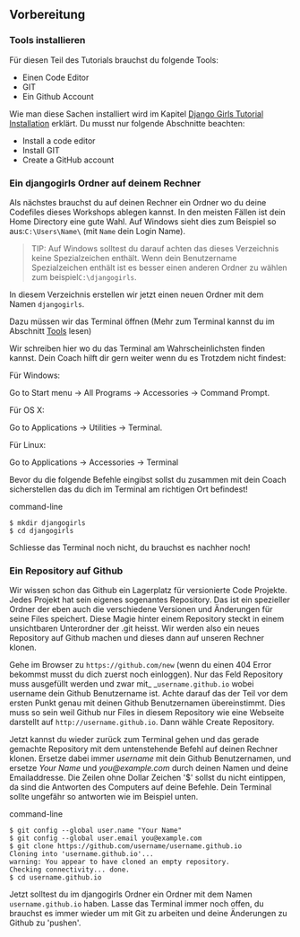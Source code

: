 ## Vorbereitung

### Tools installieren

Für diesen Teil des Tutorials brauchst du folgende Tools:

* Einen Code Editor
* GIT
* Ein Github Account

Wie man diese Sachen installiert wird im Kapitel [Django Girls Tutorial Installation](https://tutorial.djangogirls.org/en/installation/#install-a-code-editor) erklärt. Du musst nur folgende Abschnitte beachten:

* Install  a code editor
* Install GIT
* Create a GitHub account

### Ein djangogirls Ordner auf deinem Rechner

Als nächstes brauchst du auf deinen Rechner ein Ordner wo du deine Codefiles dieses Workshops ablegen kannst. In den meisten Fällen ist dein Home Directory eine gute Wahl. Auf Windows sieht dies zum Beispiel so aus:`C:\Users\Name\` \(mit `Name` dein Login Name\).

> TIP: Auf Windows solltest du darauf achten das dieses Verzeichnis keine Spezialzeichen enthält. Wenn dein Benutzername Spezialzeichen enthält ist es besser einen anderen Ordner zu wählen zum beispiel`C:\djangogirls`.

In diesem Verzeichnis erstellen wir jetzt einen neuen Ordner mit dem Namen `djangogirls`.

Dazu müssen wir das Terminal öffnen \(Mehr zum Terminal kannst du im Abschnitt [Tools](/chapter1/tools.md) lesen\)

Wir schreiben hier wo du das Terminal am Wahrscheinlichsten finden kannst. Dein Coach hilft dir gern weiter wenn du es Trotzdem nicht findest: 

Für Windows:

Go to Start menu → All Programs → Accessories → Command Prompt.

Für OS X:

Go to Applications → Utilities → Terminal.

Für Linux:

Go to Applications → Accessories → Terminal

Bevor du die folgende Befehle eingibst sollst du zusammen mit dein Coach sicherstellen das du dich im Terminal am richtigen Ort befindest!

command-line

```
$ mkdir djangogirls
$ cd djangogirls
```

Schliesse das Terminal noch nicht, du brauchst es nachher noch!

### Ein Repository auf Github

Wir wissen schon das Github ein Lagerplatz für versionierte Code Projekte. Jedes Projekt hat sein eigenes sogenantes Repository. Das ist ein spezieller Ordner der eben auch die verschiedene Versionen und Änderungen für seine Files speichert. Diese Magie hinter einem Repository steckt in einem unsichtbaren Unterordner der .git heisst. Wir werden also ein neues Repository auf Github machen und dieses dann auf unseren Rechner klonen.

Gehe im Browser zu `https://github.com/new` \(wenn du einen 404 Error bekommst musst du dich zuerst noch einloggen\). Nur das Feld Repository muss ausgefüllt werden und zwar mit_ _`username.github.io` wobei username dein Github Benutzername ist. Achte darauf das der Teil vor dem ersten Punkt genau mit deinen Github Benutzernamen übereinstimmt. Dies muss so sein weil Github nur Files in diesem Repository wie eine Webseite darstellt auf `http://username.github.io`. Dann wähle Create Repository.

Jetzt kannst du wieder zurück zum Terminal gehen und das gerade gemachte Repository mit dem untenstehende Befehl auf deinen Rechner klonen. Ersetze dabei immer _username_ mit dein Github Benutzernamen, und ersetze _Your Name_ und _you@example.com_ durch deinen Namen und deine Emailaddresse. Die Zeilen ohne Dollar Zeichen '$' sollst du nicht eintippen, da sind die Antworten des Computers auf deine Befehle. Dein Terminal sollte ungefähr so antworten wie im Beispiel unten.

command-line

```
$ git config --global user.name "Your Name"
$ git config --global user.email you@example.com
$ git clone https://github.com/username/username.github.io
Cloning into 'username.github.io'...
warning: You appear to have cloned an empty repository.
Checking connectivity... done.
$ cd username.github.io
```

Jetzt solltest du im djangogirls Ordner ein Ordner mit dem Namen `username.github.io` haben. Lasse das Terminal immer noch offen, du brauchst es immer wieder um mit Git zu arbeiten und deine Änderungen zu Github zu 'pushen'.

